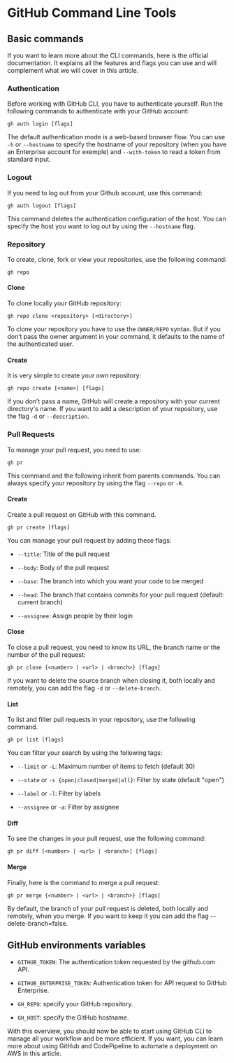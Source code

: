 # GitHub Command Line Tools

## Basic commands
If you want to learn more about the CLI commands, here is the official documentation. It explains all the features and flags you can use and will complement what we will cover in this article.


### Authentication
Before working with GitHub CLI, you have to authenticate yourself. Run the following commands to authenticate with your GitHub account:

`gh auth login [flags]`

The default authentication mode is a web-based browser flow. You can use `-h` or `--hostname` to specify the hostname of your repository (when you have an Enterprise account for exemple) and `--with-token` to read a token from standard input.


### Logout
If you need to log out from your Github account, use this command:

`gh auth logout [flags]`

This command deletes the authentication configuration of the host. You can specify the host you want to log out by using the `--hostname` flag.


### Repository
To create, clone, fork or view your repositories, use the following command:

`gh repo`


#### Clone
To clone locally your GitHub repository:

`gh repo clone <repository> [<directory>]`

To clone your repository you have to use the `OWNER/REPO` syntax. But if you don’t pass the owner argument in your command, it defaults to the name of the authenticated user.


#### Create
It is very simple to create your own repository:

`gh repo create [<name>] [flags]`

If you don’t pass a name, GitHub will create a repository with your current directory's name. If you want to add a description of your repository, use the flag `-d` or `--description`.


### Pull Requests
To manage your pull request, you need to use:

`gh pr`

This command and the following inherit from parents commands. You can always specify your repository by using the flag `--repo` or `-R`.


#### Create
Create a pull request on GitHub with this command.

`gh pr create [flags]`

 You can manage your pull request by adding these flags:

* `--title`: Title of the pull request

* `--body`: Body of the pull request

* `--base`: The branch into which you want your code to be merged

* `--head`: The branch that contains commits for your pull request (default: current branch)

* `--assignee`: Assign people by their login


#### Close
To close a pull request, you need to know its URL, the branch name or the number of the pull request:

`gh pr close {<number> | <url> | <branch>} [flags]`

If you want to delete the source branch when closing it, both locally and remotely, you can add the flag `-d` or `--delete-branch`.


#### List
To list and filter pull requests in your repository, use the following command.

`gh pr list [flags]`

You can filter your search by using the following tags:

* `--limit` or `-L`: Maximum number of items to fetch (default 30)

* `--state` or `-s {open|closed|merged|all}`: Filter by state (default "open")

* `--label` or `-l`: Filter by labels

* `--assignee` or `-a`: Filter by assignee


#### Diff
To see the changes in your pull request, use the following command:

`gh pr diff [<number> | <url> | <branch>] [flags]`


#### Merge
Finally, here is the command to merge a pull request:

`gh pr merge {<number> | <url> | <branch>} [flags]`

By default, the branch of your pull request is deleted, both locally and remotely, when you merge. If you want to keep it you can add the flag --delete-branch=false.

## GitHub environments variables
* `GITHUB_TOKEN`: The authentication token requested by the github.com API.

* `GITHUB_ENTERPRISE_TOKEN`: Authentication token for API request to GitHub Enterprise.

* `GH_REPO`: specify your GitHub repository.

* `GH_HOST`: specify the GitHub hostname.


With this overview, you should now be able to start using GitHub CLI to manage all your workflow and be more efficient. If you want, you can learn more about using GitHub and CodePipeline to automate a deployment on AWS in this article.
